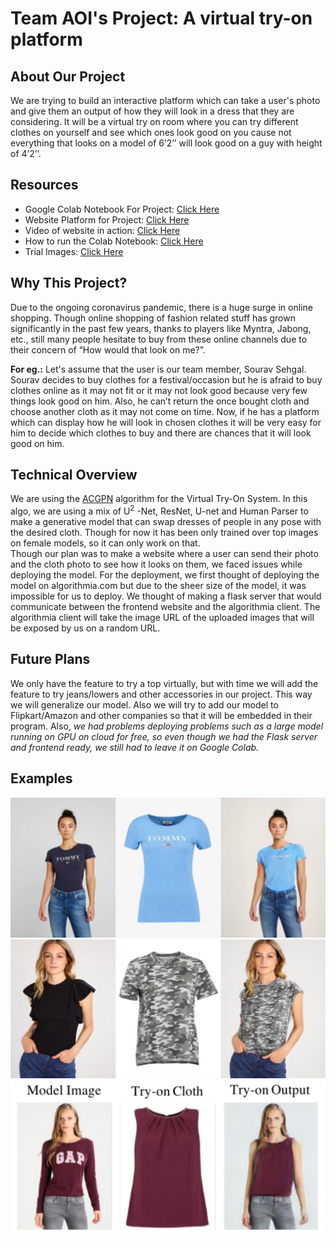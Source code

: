 # Team AOI's Project: A virtual try-on platform

## **About Our Project**

We are trying to build an interactive platform which can take a user's photo and give them an output of how they will look in a dress that they are considering. It will be a virtual try on room where you can try different clothes on yourself and see which ones look good on you cause not everything that looks on a model of 6’2’’ will look good on a guy with height of 4’2’’.

## Resources

- Google Colab Notebook For Project: [Click Here](https://colab.research.google.com/drive/15w4ePIf6KikxAHYzz69Alf9lHlz4ustL?usp=sharing)
- Website Platform for Project:  [Click Here](https://xenodochial-shirley-9c6c9f.netlify.app/)
- Video of website in action: [Click Here](./videoGuides/WebsiteOverview.mp4)
- How to run the Colab Notebook: [Click Here](./videoGuides/HowToRunTheColabNotebook)
- Trial Images: [Click Here](.\trial_Images)

## **Why This Project?**

Due to the ongoing coronavirus pandemic, there is a huge surge in online shopping. Though online shopping of fashion related stuff has grown significantly in the past few years, thanks to players like Myntra, Jabong, etc., still many people hesitate to buy from these online channels due to their concern of “How would that look on me?”. 

**For eg.:** Let's assume that the user is our team member, Sourav Sehgal. Sourav decides to buy clothes for a festival/occasion but he is afraid to buy clothes online as it may not fit or it may not look good because very few things look good on him. Also, he can’t return the once bought cloth and choose another cloth as it may not come on time.
Now, if he has a platform which can display how he will look in chosen clothes it will be very easy for him to decide which clothes to buy and there are chances that it will look good on him.

## **Technical Overview**

We are using the [ACGPN](https://github.com/switchablenorms/DeepFashion_Try_On) algorithm for the Virtual Try-On System. In this algo, we are using a mix of U<sup>2</sup> -Net, ResNet, U-net and Human Parser to make a generative model that can swap dresses of people in any pose with the desired cloth. Though for now it has been only trained over top images on female models, so it can only work on that.  
Though our plan was to make a website where a user can send their photo and the cloth photo to see how it looks on them, we faced issues while deploying the model. For the deployment, we first thought of deploying the model on algorithmia.com but due to the sheer size of the model, it was impossible for us to deploy. We thought of making a flask server that would communicate between the frontend website and the algorithmia client. The algorithmia client will take the image URL of the uploaded images that will be exposed by us on a random URL. 

## **Future Plans**

We only have the feature to try a top virtually, but with time we will add the feature to try jeans/lowers and other accessories in our project. This way we will generalize our model. Also we will try to add our model to Flipkart/Amazon and other companies so that it will be embedded in their program. Also, *we had problems deploying problems such as a large model running on GPU on cloud for free, so even though we had the Flask server and frontend ready, we still had to leave it on Google Colab.* 

## Examples

<img src="./Examples/try1.png">

<img src="./Examples/try2.png">

<img src="./Examples/try3.png">





